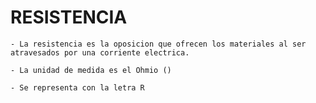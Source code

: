 
# RESISTENCIA 

    - La resistencia es la oposicion que ofrecen los materiales al ser atravesados por una corriente electrica.

    - La unidad de medida es el Ohmio ()

    - Se representa con la letra R